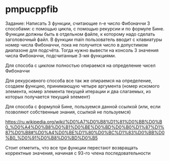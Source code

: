 # pmpucppfib
Задание: Написать 3 функции, считающие n-е число Фибоначчи 3 способами: с помощью цикла, с помощью рекурсии и по формуле Бине. Функции должны быть в отдельном файле, к которому надо сделать заголовочный файл. В функции main пользователь вводит с клавиатуры номер числа Фибоначчи, пока не получится число в допустимом диапазоне для подсчёта. Тогда нужно вывести на консоль 3 значения числа Фибоначчи, подсчитанные 3-мя функциями.

Для способа с циклом полностью опираемся на определение чисел Фибоначчи

Для рекурсивного способа все так же опираемся на определение, создаем функцию, принимающую четыре аргумента (номер искомого элемента, номер элемента текущей итерации и два слагаемых, из которых получается текущий элемент)

Для способа с формулой Бине, пользуемся данной ссылкой (или, если позволяют собственные знания, ссылкой не пользуемся)

https://ru.wikipedia.org/wiki/%D0%A7%D0%B8%D1%81%D0%BB%D0%B0_%D0%A4%D0%B8%D0%B1%D0%BE%D0%BD%D0%B0%D1%87%D1%87%D0%B8#%D0%A4%D0%BE%D1%80%D0%BC%D1%83%D0%BB%D0%B0_%D0%91%D0%B8%D0%BD%D0%B5


Стоит отметить, что все три функции перестают возвращать корректные значения, начиная с 93-го члена последовательности
